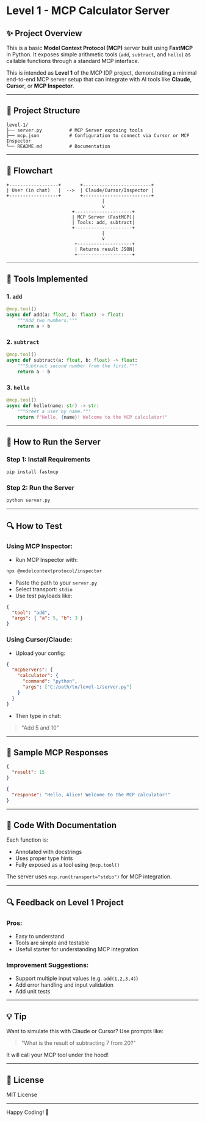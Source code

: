# Level 1 - MCP Calculator Server

## ✨ Project Overview

This is a basic **Model Context Protocol (MCP)** server built using **FastMCP** in Python. It exposes simple arithmetic tools (`add`, `subtract`, and `hello`) as callable functions through a standard MCP interface.

This is intended as **Level 1** of the MCP IDP project, demonstrating a minimal end-to-end MCP server setup that can integrate with AI tools like **Claude**, **Cursor**, or **MCP Inspector**.

---

## 📆 Project Structure

```text
level-1/
├── server.py          # MCP Server exposing tools
├── mcp.json           # Configuration to connect via Cursor or MCP Inspector
└── README.md          # Documentation
```

---

## 🔄 Flowchart

```text
+------------------+       +-------------------------+
| User (in chat)   |  -->  | Claude/Cursor/Inspector |
+------------------+       +-------------------------+
                                   |
                                   v
                        +---------------------+
                        | MCP Server (FastMCP)|
                        | Tools: add, subtract|
                        +---------------------+
                                   |
                                   v
                         +--------------------+
                         | Returns result JSON|
                         +--------------------+
```

---

## 🔧 Tools Implemented

### 1. `add`

```python
@mcp.tool()
async def add(a: float, b: float) -> float:
    """Add two numbers."""
    return a + b
```

### 2. `subtract`

```python
@mcp.tool()
async def subtract(a: float, b: float) -> float:
    """Subtract second number from the first."""
    return a - b
```

### 3. `hello`

```python
@mcp.tool()
async def hello(name: str) -> str:
    """Greet a user by name."""
    return f"Hello, {name}! Welcome to the MCP calculator!"
```

---

## 📖 How to Run the Server

### Step 1: Install Requirements

```bash
pip install fastmcp
```

### Step 2: Run the Server

```bash
python server.py
```

---

## 🔍 How to Test

### Using MCP Inspector:

* Run MCP Inspector with:

```bash
npx @modelcontextprotocol/inspector
```

* Paste the path to your `server.py`
* Select transport: `stdio`
* Use test payloads like:

```json
{
  "tool": "add",
  "args": { "a": 5, "b": 3 }
}
```

### Using Cursor/Claude:

* Upload your config:

```json
{
  "mcpServers": {
    "calculator": {
      "command": "python",
      "args": ["C:/path/to/level-1/server.py"]
    }
  }
}
```

* Then type in chat:

> "Add 5 and 10"

---

## 📅 Sample MCP Responses

```json
{
  "result": 15
}
```

```json
{
  "response": "Hello, Alice! Welcome to the MCP calculator!"
}
```

---

## 📄 Code With Documentation

Each function is:

* Annotated with docstrings
* Uses proper type hints
* Fully exposed as a tool using `@mcp.tool()`

The server uses `mcp.run(transport="stdio")` for MCP integration.

---

## 🔍 Feedback on Level 1 Project

### Pros:

* Easy to understand
* Tools are simple and testable
* Useful starter for understanding MCP integration

### Improvement Suggestions:

* Support multiple input values (e.g. `add(1,2,3,4)`)  
* Add error handling and input validation
* Add unit tests

---

## 💡 Tip

Want to simulate this with Claude or Cursor? Use prompts like:

> "What is the result of subtracting 7 from 20?"

It will call your MCP tool under the hood!

---

## 📁 License

MIT License

---

Happy Coding! 🚀
